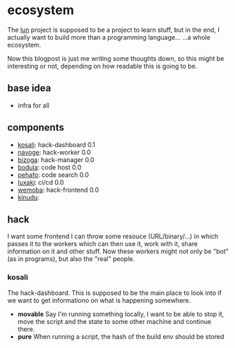 # ecosystem

The <a href="/projects/lun">lun</a> project is supposed to be a project to learn stuff, but in the end, I actually want to build more than a programming language... ...a whole ecosystem.

Now this blogpost is just me writing some thoughts down, so this might be interesting or not, depending on how readable this is going to be.

## base idea

- infra for all

## components

- <a href="/projects/kosali">kosali</a>: hack-dashboard 0.1
- <a href="/projects/navoge">navoge</a>: hack-worker 0.0
- <a href="/projects/bizago">bizoga</a>: hack-manager 0.0
- <a href="/projects/bodula">bodula</a>: code host 0.0
- <a href="/projects/pehafo">pehafo</a>: code search 0.0
- <a href="/projects/luxaki">luxaki</a>: ci/cd 0.0
- <a href="/projects/wemoba">wemoba</a>: hack-frontend 0.0
- <a href="/projects/kinudu">kinudu</a>: 

## hack

I want some frontend I can throw some resouce (URL/binary/...) in which passes it to the workers which can then use it, work with it, share information on it and other stuff. Now these workers might not only be "bot" (as in programs), but also the "real" people.

### kosali

The hack-dashboard. This is supposed to be the main place to look into if we want to get informationo on what is happening somewhere.

- **movable**
  Say I'm running something locally, I want to be able to stop it, move the script and the state to some other machine and continue there.
- **pure**
  When running a script, the hash of the build env should be stored
  